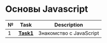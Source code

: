 # Основы Javascript
| № | **Task**                                                                          | **Description**                                        |
|---|-----------------------------------------------------------------------------------|--------------------------------------------------------|
| 1 | **[Task1](https://github.com/iamseryy/tasks_learn_js/tree/main/task1)** | Знакомство с JavaScript |